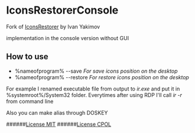 # IconsRestorerConsole
Fork of [IconsRestorer](http://www.codeproject.com/Articles/639486/Save-and-restore-icon-positions-on-desktop) by Ivan Yakimov

implementation in the console version without GUI

## How to use
* %nameofprogram% --save *For save icons position on the desktop*
* %nameofprogram% --restore *For restore icons position on the desktop*

For example I renamed executable file from output to *ir.exe* and put it in %systemroot%/System32 folder. Everytimes after using RDP I'll call *ir -r* from command line

Also you can make alias through DOSKEY

######[License MIT](https://github.com/Sparin/IconsRestorerConsole/blob/master/LICENSE.md)
######[License CPOL](https://www.codeproject.com/info/cpol10.aspx)

